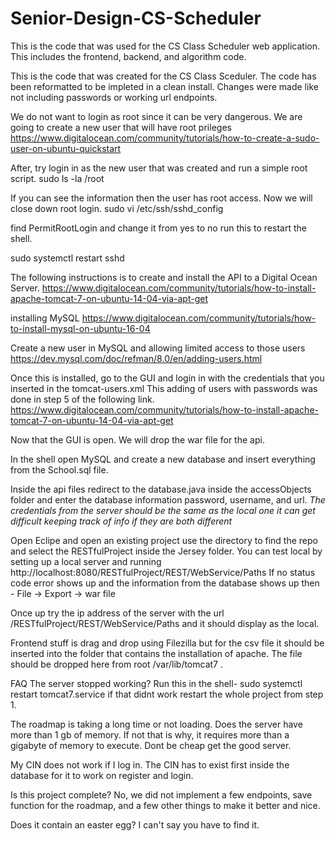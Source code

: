 # Senior-Design-CS-Scheduler
This is the code that was used for the CS Class Scheduler web application. This includes the frontend, backend, and algorithm code.

This is the code that was created for the CS Class Sceduler. The code has been reformatted to be impleted in a clean install. Changes were made like not including passwords or working url endpoints.

We do not want to login as root since it can be very dangerous. We are going to create a new user that will have root prileges
https://www.digitalocean.com/community/tutorials/how-to-create-a-sudo-user-on-ubuntu-quickstart

After, try login in as the new user that was created and run a simple root script.
sudo ls -la /root

If you can see the information then the user has root access. Now we will close down root login.
sudo vi /etc/ssh/sshd_config

find PermitRootLogin and change it from yes to no
run this to restart the shell.

sudo systemctl restart sshd

The following instructions is to create and install the API to a Digital Ocean Server.
https://www.digitalocean.com/community/tutorials/how-to-install-apache-tomcat-7-on-ubuntu-14-04-via-apt-get

installing MySQL
https://www.digitalocean.com/community/tutorials/how-to-install-mysql-on-ubuntu-16-04

Create a new user in MySQL and allowing limited access to those users
https://dev.mysql.com/doc/refman/8.0/en/adding-users.html

Once this is installed, go to the GUI and login in with the credentials that you inserted in the tomcat-users.xml 
This adding of users with passwords was done in step 5 of the following link.
https://www.digitalocean.com/community/tutorials/how-to-install-apache-tomcat-7-on-ubuntu-14-04-via-apt-get

Now that the GUI is open. We will drop the war file for the api. 

In the shell open MySQL and create a new database and insert everything from the School.sql file.

Inside the api files redirect to the database.java inside the accessObjects folder and enter the database information password, username, and url. *The credentials from the server should be the same as the local one it can get difficult keeping track of info if they are both different* 

Open Eclipe and open an existing project use the directory to find the repo and select the RESTfulProject inside the Jersey folder.
You can test local by setting up a local server and running http://localhost:8080/RESTfulProject/REST/WebService/Paths
If no status code error shows up and the information from the database shows up then - File -> Export -> war file

Once up try the ip address of the server with the url /RESTfulProject/REST/WebService/Paths and it should display as the local.

Frontend stuff is drag and drop using Filezilla but for the csv file it should be inserted into the folder that contains the installation of apache. 
The file should be dropped here from root /var/lib/tomcat7 .

FAQ
The server stopped working?
Run this in the shell- sudo systemctl restart tomcat7.service
if that didnt work restart the whole project from step 1.

The roadmap is taking a long time or not loading.
Does the server have more than 1 gb of memory. If not that is why, it requires more than a gigabyte of memory to execute. Dont be cheap get the good server.

My CIN does not work if I log in.
The CIN has to exist first inside the database for it to work on register and login.

Is this project complete?
No, we did not implement a few endpoints, save function for the roadmap, and a few other things to make it better and nice. 

Does it contain an easter egg?
I can't say you have to find it. 
